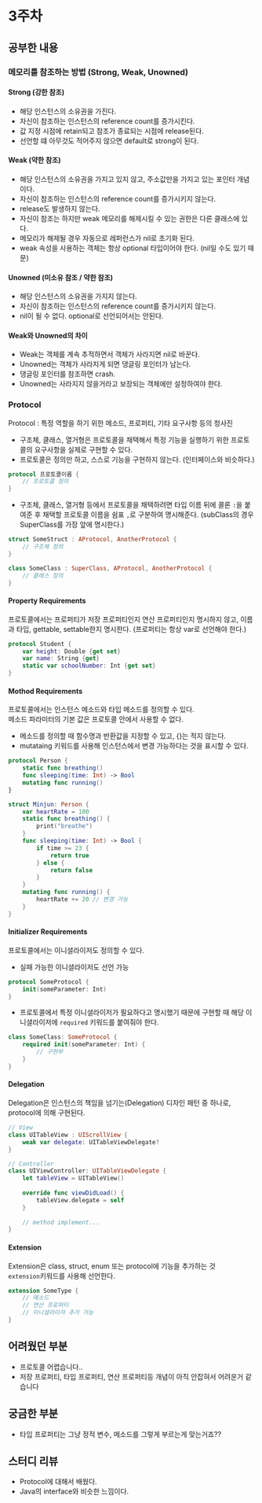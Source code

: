 # 3주차

## 공부한 내용

### 메모리를 참조하는 방법 (Strong, Weak, Unowned)

#### Strong (강한 참조)
- 해당 인스턴스의 소유권을 가진다.
- 자신이 참조하는 인스턴스의 reference count를 증가시킨다.
- 값 지정 시점에 retain되고 참조가 종료되는 시점에 release된다.
- 선언할 떄 아무것도 적어주지 않으면 default로 strong이 된다.

#### Weak (약한 참조)
- 해당 인스턴스의 소유권을 가지고 있지 않고, 주소값만을 가지고 있는 포인터 개념이다.
- 자신이 참조하는 인스턴스의 reference count를 증가시키지 않는다.
- release도 발생하지 않는다.
- 자신이 참조는 하지만 weak 메모리를 해제시킬 수 있는 권한은 다른 클래스에 있다.
- 메모리가 해제될 경우 자동으로 레퍼런스가 nil로 초기화 된다.
- weak 속성을 사용하는 객체는 항상 optional 타입이어야 한다. (nil일 수도 있기 때문)

#### Unowned (미소유 참조 / 약한 참조)
- 해당 인스턴스의 소유권을 가지지 않는다.
- 자신이 참조하는 인스턴스의 reference count를 증가시키지 않는다.
- nil이 될 수 없다. optional로 선언되어서는 안된다.

#### Weak와 Unowned의 차이
- Weak는 객체를 계속 추적하면서 객체가 사라지면 nil로 바꾼다.
- Unowned는 객체가 사라지게 되면 댕글링 포인터가 남는다.
- 댕글링 포인터를 참조하면 crash.
- Unowned는 사라지지 않을거라고 보장되는 객체에만 설정하여야 한다.

### Protocol
Protocol : 특정 역할을 하기 위한 메소드, 프로퍼티, 기타 요구사항 등의 청사진   
- 구조체, 클래스, 열거형은 프로토콜을 채택해서 특정 기능을 실행하기 위한 프로토콜의 요구사항을 실제로 구현할 수 있다.
- 프로토콜은 정의만 하고, 스스로 기능을 구현하지 않는다. (인터페이스와 비슷하다.)
```Swift
protocol 프로토콜이름 {
	// 프로토콜 정의
}
```
- 구조체, 클래스, 열거형 등에서 프로토콜을 채택하려면 타입 이름 뒤에 콜론 `:`을 붙여준 후 채택할 프로토콜 이름을 쉼표 `,`로 구분하여 명시해준다. (subClass의 경우 SuperClass를 가장 앞에 명시한다.)
```Swift
struct SomeStruct : AProtocol, AnotherProtocol {
	// 구조체 정의
}

class SomeClass : SuperClass, AProtocol, AnotherProtocol {
	// 클래스 정의
}
```
#### Property Requirements
프로토콜에서는 프로퍼티가 저장 프로퍼티인지 연산 프로퍼티인지 명시하지 않고, 이름과 타입, gettable, settable한지 명시한다.
(프로퍼티는 항상 var로 선언해야 한다.)
```Swift
protocol Student {
	var height: Double {get set}
	var name: String {get}
	static var schoolNumber: Int {get set}
}
```

#### Mothod Requirements
프로토콜에서는 인스턴스 메소드와 타입 메소드를 정의할 수 있다.   
메소드 파라미터의 기본 값은 프로토콜 안에서 사용할 수 없다.   
- 메소드를 정의할 때 함수명과 반환값을 지정할 수 있고, {}는 적지 않는다.
- mutataing 키워드를 사용해 인스턴스에서 변경 가능하다는 것을 표시할 수 있다.
```Swift
protocol Person {
	static func breathing()
	func sleeping(time: Int) -> Bool
	mutating func running()
}

struct Minjun: Person {
	var heartRate = 100
	static func breathing() {
		print("breathe")
	}
	func sleeping(time: Int) -> Bool {
		if time >= 23 {
			return true
		} else {
			return false
		}
	}
	mutating func running() {
		heartRate += 20 // 변경 가능
	}
}
```
#### Initializer Requirements
프로토콜에서는 이니셜라이저도 정의할 수 있다.
- 실패 가능한 이니셜라이저도 선언 가능
```Swift
protocol SomeProtocol {
	init(someParameter: Int)
}
```
- 프로토콜에서 특정 이니셜라이저가 필요하다고 명시했기 때문에 구현할 때 해당 이니셜라이저에 `required` 키워드를 붙여줘야 한다.
```Swift
class SomeClass: SomeProtocol {
	required init(someParameter: Int) {
		// 구현부
	}
}
```

#### Delegation
Delegation은 인스턴스의 책임을 넘기는(Delegation) 디자인 패턴 중 하나로, protocol에 의해 구현된다.
```Swift
// View
class UITableView : UIScrollView {
    weak var delegate: UITableViewDelegate?
}

// Controller
class UIViewController: UITableViewDelegate {
    let tableView = UITableView()
    
    override func viewDidLoad() {
        tableView.delegate = self
    }
    
    // method implement...
}
```

#### Extension
Extension은 class, struct, enum 또는 protocol에 기능을 추가하는 것   
`extension`키워드를 사용해 선언한다.
```Swift
extension SomeType {
	// 메소드
	// 연산 프로퍼티
	// 이니셜라이저 추가 가능
}
```

## 어려웠던 부분
- 프로토콜 어렵습니다..
- 저장 프로퍼티, 타입 프로퍼티, 연산 프로퍼티등 개념이 아직 안잡혀서 어려운거 같습니다

## 궁금한 부분
- 타입 프로퍼티는 그냥 정적 변수, 메소드를 그렇게 부르는게 맞는거죠??

## 스터디 리뷰
- Protocol에 대해서 배웠다.
- Java의 interface와 비슷한 느낌이다.
